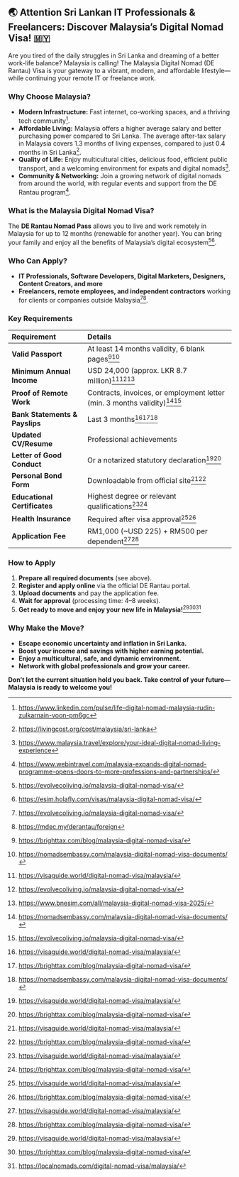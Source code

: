 ## 🌏 Attention Sri Lankan IT Professionals \& Freelancers: Discover Malaysia’s Digital Nomad Visa! 🇲🇾

Are you tired of the daily struggles in Sri Lanka and dreaming of a better work-life balance? Malaysia is calling! The Malaysia Digital Nomad (DE Rantau) Visa is your gateway to a vibrant, modern, and affordable lifestyle—while continuing your remote IT or freelance work.

### Why Choose Malaysia?

- **Modern Infrastructure:** Fast internet, co-working spaces, and a thriving tech community[^1].
- **Affordable Living:** Malaysia offers a higher average salary and better purchasing power compared to Sri Lanka. The average after-tax salary in Malaysia covers 1.3 months of living expenses, compared to just 0.4 months in Sri Lanka[^2].
- **Quality of Life:** Enjoy multicultural cities, delicious food, efficient public transport, and a welcoming environment for expats and digital nomads[^3].
- **Community \& Networking:** Join a growing network of digital nomads from around the world, with regular events and support from the DE Rantau program[^4].


### What is the Malaysia Digital Nomad Visa?

The **DE Rantau Nomad Pass** allows you to live and work remotely in Malaysia for up to 12 months (renewable for another year). You can bring your family and enjoy all the benefits of Malaysia’s digital ecosystem[^5][^6].

### Who Can Apply?

- **IT Professionals, Software Developers, Digital Marketers, Designers, Content Creators, and more**
- **Freelancers, remote employees, and independent contractors** working for clients or companies outside Malaysia[^5][^7].


### Key Requirements

| Requirement | Details |
| :-- | :-- |
| **Valid Passport** | At least 14 months validity, 6 blank pages[^8][^9] |
| **Minimum Annual Income** | USD 24,000 (approx. LKR 8.7 million)[^10][^5][^11] |
| **Proof of Remote Work** | Contracts, invoices, or employment letter (min. 3 months validity)[^9][^5] |
| **Bank Statements \& Payslips** | Last 3 months[^10][^8][^9] |
| **Updated CV/Resume** | Professional achievements |
| **Letter of Good Conduct** | Or a notarized statutory declaration[^10][^8] |
| **Personal Bond Form** | Downloadable from official site[^10][^8] |
| **Educational Certificates** | Highest degree or relevant qualifications[^10][^8] |
| **Health Insurance** | Required after visa approval[^10][^8] |
| **Application Fee** | RM1,000 (~USD 225) + RM500 per dependent[^10][^8] |

### How to Apply

1. **Prepare all required documents** (see above).
2. **Register and apply online** via the official DE Rantau portal.
3. **Upload documents** and pay the application fee.
4. **Wait for approval** (processing time: 4–8 weeks).
5. **Get ready to move and enjoy your new life in Malaysia!**[^10][^8][^12]

### Why Make the Move?

- **Escape economic uncertainty and inflation in Sri Lanka.**
- **Boost your income and savings with higher earning potential.**
- **Enjoy a multicultural, safe, and dynamic environment.**
- **Network with global professionals and grow your career.**

**Don’t let the current situation hold you back. Take control of your future—Malaysia is ready to welcome you!**


[^1]: https://www.linkedin.com/pulse/life-digital-nomad-malaysia-rudin-zulkarnain-voon-pm6gc

[^2]: https://livingcost.org/cost/malaysia/sri-lanka

[^3]: https://www.malaysia.travel/explore/your-ideal-digital-nomad-living-experience

[^4]: https://www.webintravel.com/malaysia-expands-digital-nomad-programme-opens-doors-to-more-professions-and-partnerships/

[^5]: https://evolvecoliving.io/malaysia-digital-nomad-visa/

[^6]: https://esim.holafly.com/visas/malaysia-digital-nomad-visa/

[^7]: https://mdec.my/derantau/foreign

[^8]: https://brighttax.com/blog/malaysia-digital-nomad-visa/

[^9]: https://nomadsembassy.com/malaysia-digital-nomad-visa-documents/

[^10]: https://visaguide.world/digital-nomad-visa/malaysia/

[^11]: https://www.bnesim.com/all/malaysia-digital-nomad-visa-2025/

[^12]: https://localnomads.com/digital-nomad-visa/malaysia/

[^13]: https://exiap.com.my/guides/digital-nomad-visa-for-sri-lanka

[^14]: https://wise.com/my/blog/digital-nomad-visa-malaysia

[^15]: https://ivisatravel.com/malaysia/p/digital-nomad-visa

[^16]: https://mdec.my/derantau

[^17]: https://malaysiavisa.imi.gov.my/evisa/evisa.jsp

[^18]: https://ikilinks.com/en/malaysia-digital-nomad-visa-en/

[^19]: https://www.kln.gov.my/web/lka_colombo/requirement_foreigner

[^20]: https://www.ey.com/content/dam/ey-unified-site/ey-com/en-gl/technical/tax-alerts/documents/ey-malaysia-new-de-rantau-nomad-pass-for-digital-nomads.pdf

[^21]: https://www.thedigitalnomad.asia/inspiration/digital-nomads/malaysia-digital-nomad-visa/

[^22]: https://amp.visalist.io/in/malaysia/digital-nomad-visa/sri-lanka

[^23]: https://www.digital.gov.my/en-GB/siaran/DE-Rantau-Nomad-Pass-eligibility-expanded

[^24]: https://www.youtube.com/watch?v=f6XST7HZo3g

[^25]: https://exiap.com.my/guides/cost-of-living-in-sri-lanka

[^26]: https://www.numbeo.com/cost-of-living/compare_countries_result.jsp?country1=Sri+Lanka\&country2=Malaysia

[^27]: https://www.numbeo.com/cost-of-living/compare_countries_result.jsp?country1=Malaysia\&country2=Sri+Lanka

[^28]: https://www.expatistan.com/cost-of-living/comparison/colombo/kuala-lumpur

[^29]: https://www.mylifeelsewhere.com/cost-of-living/malaysia/sri-lanka

[^30]: https://wise.com/gb/cost-of-living/sri-lanka/

[^31]: https://justynjen.com/the-pros-and-cons-of-a-digital-nomad-lifestyle/

